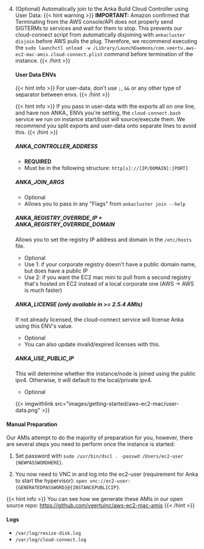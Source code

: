 ---
---

4. (Optional) Automatically join to the Anka Build Cloud Controller using User Data:
  {{< hint warning >}}
  **IMPORTANT:** Amazon confirmed that Terminating from the AWS console/API does not properly send SIGTERMs to services and wait for them to stop. This prevents our cloud-connect script from automatically disjoining with `ankacluster disjoin` before AWS pulls the plug. Therefore, we recommend executing the `sudo launchctl unload -w /Library/LaunchDaemons/com.veertu.aws-ec2-mac-amis.cloud-connect.plist` command before termination of the instance.
  {{< /hint >}}

    #### User Data ENVs

    {{< hint info >}}
  For user-data, don't use `;`, `&&` or any other type of separator between envs.
    {{< /hint >}}

    {{< hint info >}}
  If you pass in user-data with the exports all on one line, and have non ANKA_ ENVs you're setting, the `cloud-connect.bash` service we run on instance start/boot will source/execute them. We recommend you split exports and user-data onto separate lines to avoid this.
    {{< /hint >}}

    ##### ANKA_CONTROLLER_ADDRESS

    - **REQUIRED**
    - Must be in the following structure: `http[s]://[IP/DOMAIN]:[PORT]`

    ##### ANKA_JOIN_ARGS

    - Optional
    - Allows you to pass in any "Flags" from `ankacluster join --help`

    ##### ANKA_REGISTRY_OVERRIDE_IP + ANKA_REGISTRY_OVERRIDE_DOMAIN

    Allows you to set the registry IP address and domain in the `/etc/hosts` file.

    - Optional
    - Use 1: if your corporate registry doesn't have a public domain name, but does have a public IP
    - Use 2: if you want the EC2 mac mini to pull from a second registry that's hosted on EC2 instead of a local corporate one (AWS -> AWS is much faster)

    ##### ANKA_LICENSE (only available in >= 2.5.4 AMIs)

    If not already licensed, the cloud-connect service will license Anka using this ENV's value.

    - Optional
    - You can also update invalid/expired licenses with this.

    ##### ANKA_USE_PUBLIC_IP

    This will determine whether the instance/node is joined using the public ipv4. Otherwise, it will default to the local/private ipv4.
    
    - Optional

    {{< imgwithlink src="images/getting-started/aws-ec2-mac/user-data.png" >}}

#### Manual Preparation

Our AMIs attempt to do the majority of preparation for you, however, there are several steps you need to perform once the instance is started:

1. Set password with `sudo /usr/bin/dscl . -passwd /Users/ec2-user {NEWPASSWORDHERE}`.

2. You now need to VNC in and log into the ec2-user (requirement for Anka to start the hypervisor): `open vnc://ec2-user:{GENERATEDPASSWORD}@{INSTANCEPUBLICIP}`.

{{< hint info >}}
You can see how we generate these AMIs in our open source repo: https://github.com/veertuinc/aws-ec2-mac-amis
{{< /hint >}}

#### Logs

- `/var/log/resize-disk.log`
- `/var/log/cloud-connect.log`
